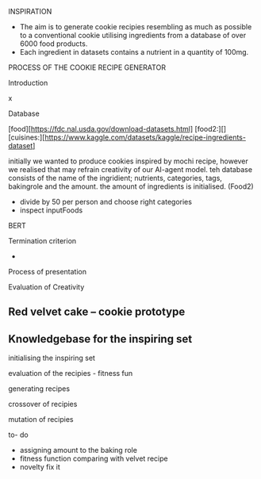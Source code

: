 INSPIRATION 

- The aim is to generate cookie recipies resembling as much as possible to a conventional cookie utilising ingredients from a database of over 6000 food products.
- Each ingredient in datasets contains a nutrient in a quantity of 100mg.
  
PROCESS OF THE COOKIE RECIPE GENERATOR 

Introduction 

x

Database 

[food][https://fdc.nal.usda.gov/download-datasets.html]
[food2:][]
[cuisines:][https://www.kaggle.com/datasets/kaggle/recipe-ingredients-dataset]
 
initially we wanted to produce cookies inspired by mochi recipe, however we realised that may refrain creativity of our AI-agent model.
teh database consists of the name of the ingridient; nutrients, categories, tags, bakingrole and the amount. 
the amount of ingredients is initialised. 
(Food2)
- divide by 50 per person and choose right categories
- inspect inputFoods

BERT


Termination criterion 

- 

Process of presentation 

Evaluation of Creativity 
## Red velvet cake – cookie prototype

## Knowledgebase for the inspiring set 

initialising the inspiring set 

evaluation of the recipies - fitness fun

generating recipes 

crossover of recipies

mutation of recipies 

to- do 

- assigning amount to the baking role
- fitness function comparing with velvet recipe
- novelty fix it



